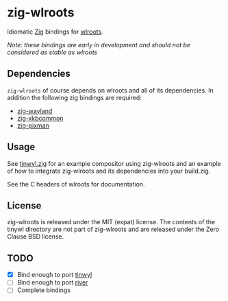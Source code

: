 # zig-wlroots

Idiomatic [Zig](https://ziglang.org/) bindings for
[wlroots](https://github.com/swaywm/wlroots).

*Note: these bindings are early in development and should not be considered
as stable as wlroots*

## Dependencies

`zig-wlroots` of course depends on wlroots and all of its dependencies. In
addition the following zig bindings are required:

- [zig-wayland](https://github.com/ifreund/zig-wayland)
- [zig-xkbcommon](https://github.com/ifreund/zig-xkbcommon)
- [zig-pixman](https://github.com/ifreund/zig-pixman)

## Usage

See [tinwyl.zig](./tinywl/) for an example compositor using zig-wlroots and an example
of how to integrate zig-wlroots and its dependencies into your build.zig.

See the C headers of wlroots for documentation.

## License

zig-wlroots is released under the MIT (expat) license. The contents of the tinywl directory
are not part of zig-wlroots and are released under the Zero Clause BSD license.

## TODO

- [x] Bind enough to port [tinwyl](https://github.com/swaywm/wlroots/tree/master/tinywl)
- [ ] Bind enough to port [river](https://github.com/ifreund/river)
- [ ] Complete bindings
